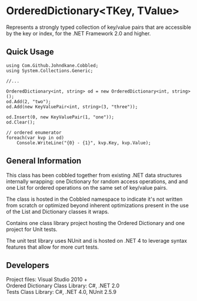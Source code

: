 OrderedDictionary&lt;TKey, TValue&gt;
=================================

Represents a strongly typed collection of key/value pairs that are accessible by the key or index, for the .NET Framework 2.0 and higher.

Quick Usage
--------------- 

    using Com.Github.Johndkane.Cobbled;
    using System.Collections.Generic; 

    //...

    OrderedDictionary<int, string> od = new OrderedDictionary<int, string>();
    od.Add(2, "two");
    od.Add(new KeyValuePair<int, string>(3, "three"));

    od.Insert(0, new KeyValuePair(1, "one"));
    od.Clear();
    
    // ordered enumerator 
    foreach(var kvp in od)
        Console.WriteLine("{0} - {1}", kvp.Key, kvp.Value);
    

General Information
--------------- 

This class has been cobbled together from existing .NET data structures internally wrapping: one Dictionary for random access operations, and and one List for ordered operations on the same set of key/value pairs. 

The class is hosted in the Cobbled namespace to indicate it's not written from scratch or optimized beyond inherent optimizations present in the use of the List and Dictionary classes it wraps.

Contains one class library project hosting the Ordered Dictionary and one project for Unit tests. 

The unit test library uses NUnit and is hosted on .NET 4 to leverage syntax features that allow for more curt tests. 

Developers
--------------- 

Project files: Visual Studio 2010 +  
Ordered Dictionary Class Library: C#, .NET 2.0  
Tests Class Library: C#, .NET 4.0, NUnit 2.5.9
